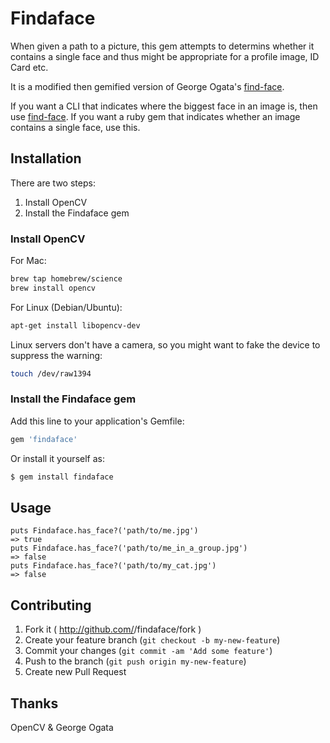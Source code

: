 # Findaface

When given a path to a picture, this gem attempts to determins whether it contains
a single face and thus might be appropriate for a profile image, ID Card etc.

It is a modified then gemified version of George Ogata's [find-face](https://github.com/howaboutwe/find-face).

If you want a CLI that indicates where the biggest face in an image is, then use [find-face](https://github.com/howaboutwe/find-face).
If you want a ruby gem that indicates whether an image contains a single face, use this.

## Installation

There are two steps:

1. Install OpenCV
2. Install the Findaface gem

### Install OpenCV

For Mac:

```sh
brew tap homebrew/science
brew install opencv
```

For Linux (Debian/Ubuntu):

```sh
apt-get install libopencv-dev
```

Linux servers don't have a camera, so you might want to fake the device to suppress the warning:

```sh
touch /dev/raw1394
```

### Install the Findaface gem

Add this line to your application's Gemfile:

```ruby
gem 'findaface'
```

Or install it yourself as:

```sh
$ gem install findaface
```

## Usage

```
puts Findaface.has_face?('path/to/me.jpg')
=> true
puts Findaface.has_face?('path/to/me_in_a_group.jpg')
=> false
puts Findaface.has_face?('path/to/my_cat.jpg')
=> false
```

## Contributing

1. Fork it ( http://github.com/<my-github-username>/findaface/fork )
2. Create your feature branch (`git checkout -b my-new-feature`)
3. Commit your changes (`git commit -am 'Add some feature'`)
4. Push to the branch (`git push origin my-new-feature`)
5. Create new Pull Request

## Thanks
OpenCV & George Ogata
